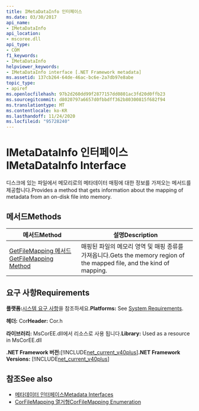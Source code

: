 ```yaml
---
title: IMetaDataInfo 인터페이스
ms.date: 03/30/2017
api_name:
- IMetaDataInfo
api_location:
- mscoree.dll
api_type:
- COM
f1_keywords:
- IMetaDataInfo
helpviewer_keywords:
- IMetaDataInfo interface [.NET Framework metadata]
ms.assetid: 137cb264-64de-46ac-bc6e-2a7db97e8abe
topic_type:
- apiref
ms.openlocfilehash: 97b2d260dd99f2877157dd0801ac3fd20d0ffb23
ms.sourcegitcommit: d8020797a6657d0fbbdff362b80300815f682f94
ms.translationtype: MT
ms.contentlocale: ko-KR
ms.lasthandoff: 11/24/2020
ms.locfileid: "95728240"
---
```

# <a name="imetadatainfo-interface"></a><span data-ttu-id="76523-102">IMetaDataInfo 인터페이스</span><span class="sxs-lookup"><span data-stu-id="76523-102">IMetaDataInfo Interface</span></span>

<span data-ttu-id="76523-103">디스크에 있는 파일에서 메모리로의 메타데이터 매핑에 대한 정보를 가져오는 메서드를 제공합니다.</span><span class="sxs-lookup"><span data-stu-id="76523-103">Provides a method that gets information about the mapping of metadata from an on-disk file into memory.</span></span>  
  
## <a name="methods"></a><span data-ttu-id="76523-104">메서드</span><span class="sxs-lookup"><span data-stu-id="76523-104">Methods</span></span>  
  
|<span data-ttu-id="76523-105">메서드</span><span class="sxs-lookup"><span data-stu-id="76523-105">Method</span></span>|<span data-ttu-id="76523-106">설명</span><span class="sxs-lookup"><span data-stu-id="76523-106">Description</span></span>|  
|------------|-----------------|  
|[<span data-ttu-id="76523-107">GetFileMapping 메서드</span><span class="sxs-lookup"><span data-stu-id="76523-107">GetFileMapping Method</span></span>](imetadatainfo-getfilemapping-method.md)|<span data-ttu-id="76523-108">매핑된 파일의 메모리 영역 및 매핑 종류를 가져옵니다.</span><span class="sxs-lookup"><span data-stu-id="76523-108">Gets the memory region of the mapped file, and the kind of mapping.</span></span>|  
  
## <a name="requirements"></a><span data-ttu-id="76523-109">요구 사항</span><span class="sxs-lookup"><span data-stu-id="76523-109">Requirements</span></span>  

 <span data-ttu-id="76523-110">**플랫폼:**[시스템 요구 사항](../../get-started/system-requirements.md)을 참조하세요.</span><span class="sxs-lookup"><span data-stu-id="76523-110">**Platforms:** See [System Requirements](../../get-started/system-requirements.md).</span></span>  
  
 <span data-ttu-id="76523-111">**헤더:** Cor</span><span class="sxs-lookup"><span data-stu-id="76523-111">**Header:** Cor.h</span></span>  
  
 <span data-ttu-id="76523-112">**라이브러리:** MsCorEE.dll에서 리소스로 사용 됩니다.</span><span class="sxs-lookup"><span data-stu-id="76523-112">**Library:** Used as a resource in MsCorEE.dll</span></span>  
  
 <span data-ttu-id="76523-113">**.NET Framework 버전:**[!INCLUDE[net_current_v40plus](../../../../includes/net-current-v40plus-md.md)]</span><span class="sxs-lookup"><span data-stu-id="76523-113">**.NET Framework Versions:** [!INCLUDE[net_current_v40plus](../../../../includes/net-current-v40plus-md.md)]</span></span>  
  
## <a name="see-also"></a><span data-ttu-id="76523-114">참조</span><span class="sxs-lookup"><span data-stu-id="76523-114">See also</span></span>

- [<span data-ttu-id="76523-115">메타데이터 인터페이스</span><span class="sxs-lookup"><span data-stu-id="76523-115">Metadata Interfaces</span></span>](metadata-interfaces.md)
- [<span data-ttu-id="76523-116">CorFileMapping 열거형</span><span class="sxs-lookup"><span data-stu-id="76523-116">CorFileMapping Enumeration</span></span>](corfilemapping-enumeration.md)
